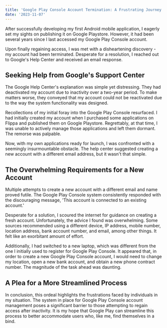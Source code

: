 ```yaml
---
title: 'Google Play Console Account Termination: A Frustrating Journey'
date: '2023-11-07'
--- 
```


After successfully developing my first Android mobile application, I eagerly set my sights on publishing it on Google Playstore. However, it had been several years since I last accessed my Google Play Console account.

Upon finally regaining access, I was met with a disheartening discovery - my account had been terminated. Desperate for a resolution, I reached out to Google's Help Center and received an email response.

## Seeking Help from Google's Support Center

The Google Help Center's explanation was simple yet distressing. They had deactivated my account due to inactivity over a two-year period. To make matters worse, they conveyed that my account could not be reactivated due to the way the system functionality was designed.

Recollections of my initial foray into the Google Play Console resurfaced. I had initially created my account when I purchased some applications on Flippa and published them on Google Playstore. Regrettably, at that time, I was unable to actively manage those applications and left them dormant. The remorse was palpable.

Now, with my own applications ready for launch, I was confronted with a seemingly insurmountable obstacle. The help center suggested creating a new account with a different email address, but it wasn't that simple.

## The Overwhelming Requirements for a New Account

Multiple attempts to create a new account with a different email and name proved futile. The Google Play Console system consistently responded with the discouraging message, 'This account is connected to an existing account.'

Desperate for a solution, I scoured the internet for guidance on creating a fresh account. Unfortunately, the advice I found was overwhelming. Some sources recommended using a different device, IP address, mobile number, location address, bank account number, and email, among other things. It felt like an exorbitant amount of effort.

Additionally, I had switched to a new laptop, which was different from the one I initially used to register for Google Play Console. It appeared that, in order to create a new Google Play Console account, I would need to change my location, open a new bank account, and obtain a new phone contract number. The magnitude of the task ahead was daunting.

## A Plea for a More Streamlined Process

In conclusion, this ordeal highlights the frustrations faced by individuals in my situation. The system in place for Google Play Console account management poses a significant barrier to those attempting to regain access after inactivity. It is my hope that Google Play can streamline this process to better accommodate users who, like me, find themselves in a bind.